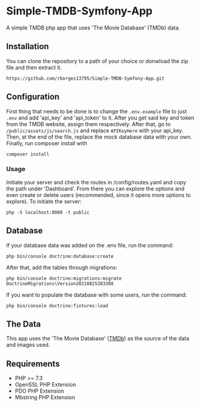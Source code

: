 # Simple-TMDB-Symfony-App
A simple TMDB php app that uses 'The Movie Database' (TMDb) data. 
## Installation
You can clone the repository to a path of your choice or donwload the zip file and then extract it.
```
https://github.com/rborges13795/Simple-TMDB-Symfony-App.git
```
## Configuration
First thing that needs to be done is to change the `.env.example` file to just `.env` and add 'api_key' and 'api_token' to it. After you get said key and token from the TMDB website, assign them respectively. After that, go to `/public/assets/js/search.js` and replace `APIKeyHere` with your api_key. Then, at the end of the file, replace the mock database data with your own. Finally, run composer install with
```
composer install 
```
### Usage
Initiate your server and check the routes in /config/routes.yaml and copy the path under 'Dashboard'. From there you can explore the options and even create or delete users (recommended, since it opens more options to explore).
To initiate the server:
```
php -S localhost:8080 -t public
```
## Database
If your database data was added on the .env file, run the command:
```
php bin/console doctrine:database:create
```
After that, add the tables through migrations:
```
php bin/console doctrine:migrations:migrate DoctrineMigrations\Version20210825203308
```
If you want to populate the database with some users, run the command:
```
php bin/console doctrine:fixtures:load
```
## The Data
This app uses the 'The Movie Database' ([TMDb](https://www.themoviedb.org)) as the source of the data and images used.
## Requirements
- PHP >= 7.3
- OpenSSL PHP Extension
- PDO PHP Extension
- Mbstring PHP Extension
